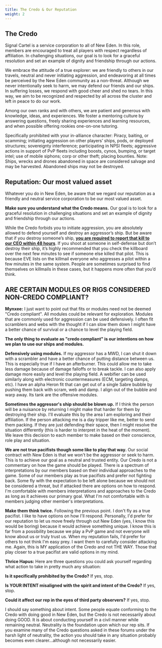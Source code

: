 ```yaml
---
title: The Credo & Our Reputation
weight: 2
---
```


## The Credo

Signal Cartel is a service corporation to all of New Eden. In this role, members are encouraged to treat all players with respect regardless of affiliation. In challenging situations, our goal is to look for a graceful resolution and set an example of dignity and friendship through our actions.

We embrace the attitude of a true explorer: we are friendly to others in our travels, neutral and never initiating aggression, and endeavoring at all times be perceived by the New Eden community as a non-threat. Although we never intentionally seek to harm, we may defend our friends and our ships. In suffering losses, we respond with good cheer and shed no tears. In this way, we aim to be recognized and respected by all across the cluster and left in peace to do our work.

Among our own ranks and with others, we are patient and generous with knowledge, ideas, and experiences. We foster a mentoring culture by answering questions, freely sharing experiences and learning resources, and when possible offering rookies one-on-one tutoring.

Specifically prohibited with your in-alliance character: Piracy, baiting, or scamming; initiating aggression on other players’ ships, pods, or deployed structures; sovereignty interference; participating in NPSI fleets; aggressive actions in support of PvP fleets including boosts, cynos, bumping, or target intel; use of mobile siphons; corp or other theft; placing bounties. Note: Ships, wrecks and drones abandoned in space are considered salvage and may be harvested. Abandoned ships may not be destroyed.

## Reputation: Our most valued asset

Whatever you do in New Eden, be aware that we regard our reputation as a friendly and neutral service corporation to be our most valued asset. 

**Make sure you understand what the Credo means.** Our goal is to look for a graceful resolution in challenging situations and set an example of dignity and friendship through our actions.

While the Credo forbids you to initiate aggression, you are absolutely allowed to defend yourself and destroy an aggressor’s ship. But be aware that if you destroy someone’s ship, [**you are required to report that kill to our CEO within 48 hours**](https://forums.eve-scout.com/topic/25/policy-reporting-kills-and-concord-losses). If you shoot at someone in self-defense but don’t destroy their ship, it’s highly recommended that you check the killboard over the next few minutes to see if someone else killed that pilot. This is because EVE lists on the killmail everyone who aggresses a pilot within a few minutes in the same system. People are sometimes surprised to find themselves on killmails in these cases, but it happens more often that you’d think.  

## ARE CERTAIN MODULES OR RIGS CONSIDERED NON-CREDO COMPLIANT?

**Mynxee:**
I just want to point out that fits or modules need not be deemed "Credo compliant". All modules could be relevant for exploration. Modules that are commonly used for aggression can be used defensively. I often fit scramblers and webs with the thought if I can slow them down I might have a better chance of survival or a chance to level the playing field.

**The only thing to evaluate as "credo compliant" is our intentions on how we plan to use our ships and modules.**

**Defensively using modules.** If my aggressor has a MWD, I can shut it down with a scrambler and have a better chance of putting distance between us. This is especially true if I have an afterburner. This could allow me to take less damage because of damage falloffs or to break tackle. I can also apply damage more easily and level the playing field. A webifier can be used similarly along with electronic countermeasures (ECM, targeting damps, etc). I have an alpha Heron fit that can get out of a single Sabre bubble by pushing them back with scram, web and damp. I align out of the bubble and warp away. Its tank are the offensive modules.

**Sometimes the aggressor's ship should be blown up.** If I think the person will be a nuisance by returning I might make that harder for them by destroying their ship. I'll evaluate this by the area I am exploring and their affiliation. If the person attacking me is a day tripper like me, better to send them packing. If they are just defending their space, then I might resolve the situation differently (this is harder to interpret in the heat of the moment). We leave this decision to each member to make based on their conscience, role play and situation.

**We are not true pacifists though some like to play that way.** Our social contract with New Eden is that we won't be the aggressor or seek to harm. This is to achieve our goal as a neutral and trusted entity. Our Credo is not a commentary on how the game should be played. There is a spectrum of interpretations by our members based on their individual approaches to the game. Some of our members play as true pacifists and prefer not fighting back. Some fly with the expectation to be left alone because we should not be considered a threat, but if attacked there are options on how to respond. I'm comfortable with members interpretations and approaches to the Credo as long as it achieves our primary goal. What I'm not comfortable with is members judging other member's interpretations.

**Make them think twice.** Following the previous point. I don't fly as a true pacifist. I like to have options on how I'll respond. Personally, I'd prefer for our reputation to let us move freely through out New Eden (yes, I know this would be boring) because it would achieve something unique. I know this is far from a possibility because we play a PvP game and not everyone will know about us or truly trust us. When my reputation fails, I'd prefer for others to not think I'm easy prey. I want them to carefully consider attacking me. Again, this is MY application of the Credo and not THE WAY. Those that play closer to a true pacifist are valid options in my mind.

**Thrice Hapus:**
Here are three questions you could ask yourself regarding what action to take in pretty much any situation:

**Is it specifically prohibited by the Credo?** If yes, stop.

**Is YOUR INTENT misaligned with the spirit and intent of the Credo?** If yes, stop.

**Could it affect our rep in the eyes of third party observers?** If yes, stop.

I should say something about intent. Some people equate conforming to the Credo with doing good in New Eden, but the Credo is not necessarily about doing GOOD. It is about conducting yourself in a civil manner while remaining neutral. Neutrality is the foundation upon which our rep sits. If you examine many of the Credo questions asked in these forums under the harsh light of neutrality, the action you should take in any situation probably becomes even clearer...although not necessarily easier.